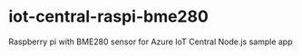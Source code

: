 # iot-central-raspi-bme280
Raspberry pi with BME280 sensor for Azure IoT Central Node.js sample app

